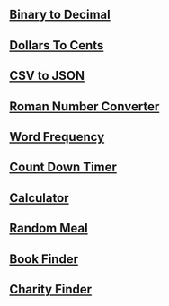 ## [Binary to Decimal ](https://github.com/florinpop17/app-ideas/blob/master/Projects/1-Beginner/Bin2Dec-App.md)
## [Dollars To Cents](https://github.com/florinpop17/app-ideas/blob/master/Projects/1-Beginner/Dollars-To-Cents-App.md)
## [CSV to JSON ](https://github.com/florinpop17/app-ideas/blob/master/Projects/1-Beginner/CSV2JSON-App.md)
## [Roman Number Converter](https://github.com/florinpop17/app-ideas/blob/master/Projects/1-Beginner/Roman-to-Decimal-Converter.md)
## [Word Frequency](https://github.com/florinpop17/app-ideas/blob/master/Projects/1-Beginner/Word-Frequency-App.md)
## [Count Down Timer](https://github.com/florinpop17/app-ideas/blob/master/Projects/1-Beginner/Countdown-Timer-App.md)
## [Calculator](https://github.com/florinpop17/app-ideas/blob/master/Projects/1-Beginner/Calculator-App.md)
## [Random Meal](https://github.com/florinpop17/app-ideas/blob/master/Projects/2-Intermediate/Random-Meal-Generator.md)
## [Book Finder](https://github.com/florinpop17/app-ideas/blob/master/Projects/2-Intermediate/Book-Finder-App.md)
## [Charity Finder](https://github.com/florinpop17/app-ideas/blob/master/Projects/2-Intermediate/Charity-Finder-App.md)
